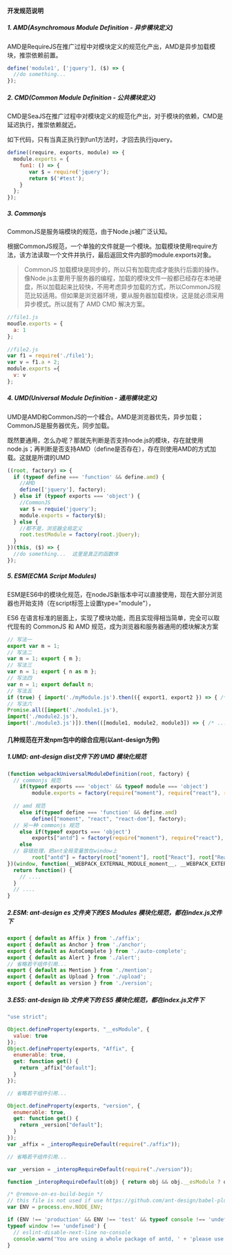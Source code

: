 #### 开发规范说明

##### 1. AMD(Asynchromous Module Definition - 异步模块定义)
AMD是RequireJS在推广过程中对模块定义的规范化产出，AMD是异步加载模块，推崇依赖前置。
```javascript 
define('module1', ['jquery'], ($) => {
  //do something...
});
```

##### 2. CMD(Common Module Definition - 公共模块定义)
CMD是SeaJS在推广过程中对模块定义的规范化产出，对于模块的依赖，CMD是延迟执行，推崇依赖就近。

如下代码，只有当真正执行到fun1方法时，才回去执行jquery。
```javascript 
define((require, exports, module) => {
  module.exports = {
    fun1: () => {
       var $ = require('jquery');
       return $('#test');
    }
  };
});
```
##### 3. Commonjs
CommonJS是服务端模块的规范，由于Node.js被广泛认知。

根据CommonJS规范，一个单独的文件就是一个模块。加载模块使用require方法，该方法读取一个文件并执行，最后返回文件内部的module.exports对象。

> CommonJS 加载模块是同步的，所以只有加载完成才能执行后面的操作。像Node.js主要用于服务器的编程，加载的模块文件一般都已经存在本地硬盘，所以加载起来比较快，不用考虑异步加载的方式，所以CommonJS规范比较适用。但如果是浏览器环境，要从服务器加载模块，这是就必须采用异步模式。所以就有了 AMD CMD 解决方案。
```javascript 
//file1.js
moudle.exports = {
  a: 1
};
 
//file2.js
var f1 = require('./file1');
var v = f1.a + 2;
module.exports ={
  v: v
};
```
##### 4. UMD(Universal Module Definition - 通用模块定义)
UMD是AMD和CommonJS的一个糅合。AMD是浏览器优先，异步加载；CommonJS是服务器优先，同步加载。

既然要通用，怎么办呢？那就先判断是否支持node.js的模块，存在就使用node.js；再判断是否支持AMD（define是否存在），存在则使用AMD的方式加载。这就是所谓的UMD
```javascript 
((root, factory) => {
  if (typeof define === 'function' && define.amd) {
    //AMD
    define(['jquery'], factory);
  } else if (typeof exports === 'object') {
    //CommonJS
    var $ = requie('jquery');
    module.exports = factory($);
  } else {
    //都不是，浏览器全局定义
    root.testModule = factory(root.jQuery);
  }
})(this, ($) => {
  //do something...  这里是真正的函数体
});
```
##### 5. ESM(ECMA Script Modules)
ESM是ES6中的模块化规范，在nodeJS新版本中可以直接使用，现在大部分浏览器也开始支持（在script标签上设置type="module"），

ES6 在语言标准的层面上，实现了模块功能，而且实现得相当简单，完全可以取代现有的 CommonJS 和 AMD 规范，成为浏览器和服务器通用的模块解决方案
```javascript 
// 写法一
export var m = 1;
// 写法二
var m = 1; export { m };
// 写法三
var n = 1; export { n as m };
// 写法四
var n = 1; export default n;
// 写法五
if (true) { import('./myModule.js').then(({ export1, export2 }) => { /* ... */ }); }
// 写法六
Promise.all([import('./module1.js'),
import('./module2.js'),
import('./module3.js')]).then(([module1, module2, module3]) => { /* ... */ });
```


#### 几种规范在开发npm包中的综合应用(以ant-design为例)

##### 1.UMD: ant-design dist文件下的 UMD 模块化规范
```javascript
(function webpackUniversalModuleDefinition(root, factory) {
  // commonjs 规范
	if(typeof exports === 'object' && typeof module === 'object')
		module.exports = factory(require("moment"), require("react"), require("react-dom"));
  
  // amd 规范
	else if(typeof define === 'function' && define.amd)
		define(["moment", "react", "react-dom"], factory);
  // 另一种 commonjs 规范
	else if(typeof exports === 'object')
		exports["antd"] = factory(require("moment"), require("react"), require("react-dom"));
	else
  // 容错处理，把ant全局变量放在window上
		root["antd"] = factory(root["moment"], root["React"], root["ReactDOM"]);
})(window, function(__WEBPACK_EXTERNAL_MODULE_moment__, __WEBPACK_EXTERNAL_MODULE_react__, __WEBPACK_EXTERNAL_MODULE_react_dom__){
  return function() {
    // ....
  }
  // ....
}
```

##### 2.ESM: ant-design es 文件夹下的ES Modules 模块化规范，都在index.js文件下
```javascript 
export { default as Affix } from './affix';
export { default as Anchor } from './anchor';
export { default as AutoComplete } from './auto-complete';
export { default as Alert } from './alert';
// 省略若干组件引用...
export { default as Mention } from './mention';
export { default as Upload } from './upload';
export { default as version } from './version';
```


##### 3.ES5: ant-design lib 文件夹下的 ES5 模块化规范，都在index.js文件下
```javascript 
"use strict";

Object.defineProperty(exports, "__esModule", {
  value: true
});
Object.defineProperty(exports, "Affix", {
  enumerable: true,
  get: function get() {
    return _affix["default"];
  }
});

// 省略若干组件引用...

Object.defineProperty(exports, "version", {
  enumerable: true,
  get: function get() {
    return _version["default"];
  }
});
var _affix = _interopRequireDefault(require("./affix"));

// 省略若干组件引用...

var _version = _interopRequireDefault(require("./version"));

function _interopRequireDefault(obj) { return obj && obj.__esModule ? obj : { "default": obj }; }

/* @remove-on-es-build-begin */
// this file is not used if use https://github.com/ant-design/babel-plugin-import
var ENV = process.env.NODE_ENV;

if (ENV !== 'production' && ENV !== 'test' && typeof console !== 'undefined' && console.warn && // eslint-disable-line no-console
typeof window !== 'undefined') {
  // eslint-disable-next-line no-console
  console.warn('You are using a whole package of antd, ' + 'please use https://www.npmjs.com/package/babel-plugin-import to reduce app bundle size.');
}
```